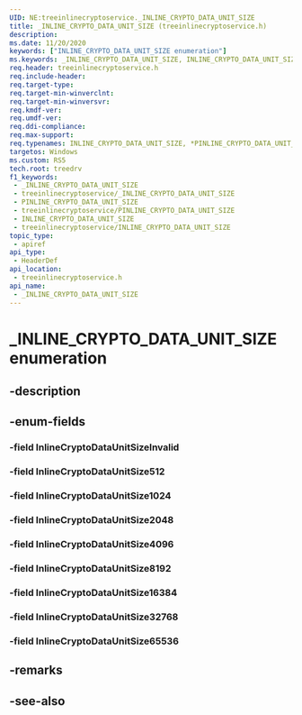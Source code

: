 ```yaml
---
UID: NE:treeinlinecryptoservice._INLINE_CRYPTO_DATA_UNIT_SIZE
title: _INLINE_CRYPTO_DATA_UNIT_SIZE (treeinlinecryptoservice.h)
description: 
ms.date: 11/20/2020
keywords: ["INLINE_CRYPTO_DATA_UNIT_SIZE enumeration"]
ms.keywords: _INLINE_CRYPTO_DATA_UNIT_SIZE, INLINE_CRYPTO_DATA_UNIT_SIZE, *PINLINE_CRYPTO_DATA_UNIT_SIZE,
req.header: treeinlinecryptoservice.h
req.include-header: 
req.target-type: 
req.target-min-winverclnt: 
req.target-min-winversvr: 
req.kmdf-ver: 
req.umdf-ver: 
req.ddi-compliance: 
req.max-support: 
req.typenames: INLINE_CRYPTO_DATA_UNIT_SIZE, *PINLINE_CRYPTO_DATA_UNIT_SIZE
targetos: Windows
ms.custom: RS5
tech.root: treedrv
f1_keywords:
 - _INLINE_CRYPTO_DATA_UNIT_SIZE
 - treeinlinecryptoservice/_INLINE_CRYPTO_DATA_UNIT_SIZE
 - PINLINE_CRYPTO_DATA_UNIT_SIZE
 - treeinlinecryptoservice/PINLINE_CRYPTO_DATA_UNIT_SIZE
 - INLINE_CRYPTO_DATA_UNIT_SIZE
 - treeinlinecryptoservice/INLINE_CRYPTO_DATA_UNIT_SIZE
topic_type:
 - apiref
api_type:
 - HeaderDef
api_location:
 - treeinlinecryptoservice.h
api_name:
 - _INLINE_CRYPTO_DATA_UNIT_SIZE
---
```


# _INLINE_CRYPTO_DATA_UNIT_SIZE enumeration

## -description

## -enum-fields

### -field InlineCryptoDataUnitSizeInvalid

### -field InlineCryptoDataUnitSize512

### -field InlineCryptoDataUnitSize1024

### -field InlineCryptoDataUnitSize2048

### -field InlineCryptoDataUnitSize4096

### -field InlineCryptoDataUnitSize8192

### -field InlineCryptoDataUnitSize16384

### -field InlineCryptoDataUnitSize32768

### -field InlineCryptoDataUnitSize65536

## -remarks

## -see-also
